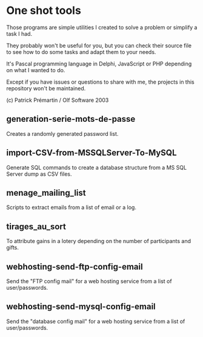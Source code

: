 # One shot tools

Those programs are simple utilities I created to solve a problem or simplify a task I had.

They probably won't be useful for you, but you can check their source file to see how to do some tasks and adapt them to your needs.

It's Pascal programming language in Delphi, JavaScript or PHP depending on what I wanted to do.

Except if you have issues or questions to share with me, the projects in this repository won't be maintained.

(c) Patrick Prémartin / Olf Software 2003

## generation-serie-mots-de-passe

Creates a randomly generated password list.

## import-CSV-from-MSSQLServer-To-MySQL

Generate SQL commands to create a database structure from a MS SQL Server dump as CSV files.

## menage_mailing_list

Scripts to extract emails from a list of email or a log.

## tirages_au_sort

To attribute gains in a lotery depending on the number of participants and gifts.

## webhosting-send-ftp-config-email

Send the "FTP config mail" for a web hosting service from a list of user/passwords.

## webhosting-send-mysql-config-email

Send the "database config mail" for a web hosting service from a list of user/passwords.
